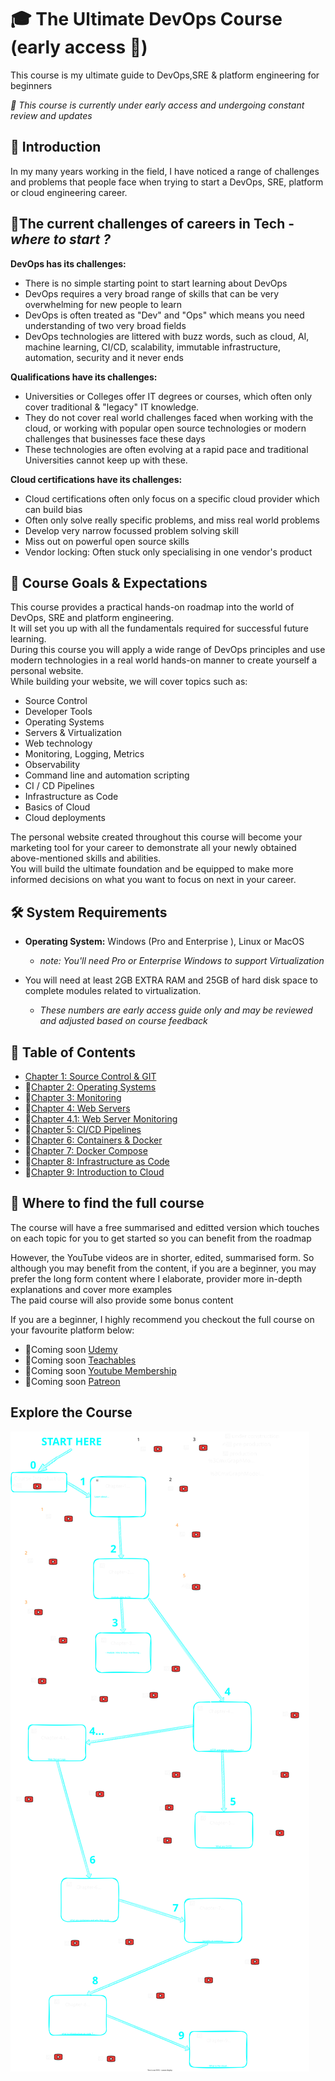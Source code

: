 # 🎓 The Ultimate DevOps Course (early access 🚧)

This course is my ultimate guide to DevOps,SRE & platform engineering for beginners </br>

<i>🚧 This course is currently under early access and undergoing constant review and updates</i>

## 🚀 Introduction

In my many years working in the field, I have noticed a range of challenges and problems that people face when trying to start a DevOps, SRE, platform or cloud engineering career. </br>

## 🔴The current challenges of careers in Tech - <i>where to start ?</i>

 <b>DevOps has its challenges:</b>
* There is no simple starting point to start learning about DevOps
* DevOps requires a very broad range of skills that can be very overwhelming for new people to learn
* DevOps is often treated as "Dev" and "Ops" which means you need understanding of two very broad fields
* DevOps technologies are littered with buzz words, such as cloud, AI, machine learning, CI/CD, scalability, immutable infrastructure, automation, security and it never ends

<b>Qualifications have its challenges:</b>

* Universities or Colleges offer IT degrees or courses, which often only cover traditional & "legacy" IT knowledge.
* They do not cover real world challenges faced when working with the cloud, or working with popular open source technologies or modern challenges that businesses face these days
* These technologies are often evolving at a rapid pace and traditional Universities cannot keep up with these.

<b>Cloud certifications have its challenges:</b>
* Cloud certifications often only focus on a specific cloud provider which can build bias
* Often only solve really specific problems, and miss real world problems
* Develop very narrow focussed problem solving skill
* Miss out on powerful open source skills
* Vendor locking: Often stuck only specialising in one vendor's product

## 🎯 Course Goals & Expectations

This course provides a practical hands-on roadmap into the world of DevOps, SRE and platform engineering. </br> 
It will set you up with all the fundamentals required for successful future learning. </br>
During this course you will apply a wide range of DevOps principles and use modern technologies in a real world hands-on manner to create yourself a personal website. </br> 
While building your website, we will cover topics such as:
* Source Control
* Developer Tools
* Operating Systems
* Servers & Virtualization
* Web technology
* Monitoring, Logging, Metrics
* Observability
* Command line and automation scripting
* CI / CD Pipelines
* Infrastructure as Code
* Basics of Cloud 
* Cloud deployments 

The personal website created throughout this course will become your marketing tool for your career to demonstrate all your newly obtained above-mentioned skills and abilities.</br>
You will build the ultimate foundation and be equipped to make more informed decisions on what you want to focus on next in your career. </br>

## 🛠 System Requirements

* <b>Operating System:</b> Windows (Pro and Enterprise ), Linux or MacOS
  * <i>note: You'll need Pro or Enterprise Windows to support Virtualization</i>

* You will need at least 2GB EXTRA RAM and 25GB of hard disk space to complete modules related to virtualization. </br>
  * <i>These numbers are early access guide only and may be reviewed and adjusted based on course feedback</i>

## 📖 Table of Contents 

* [Chapter 1: Source Control & GIT](./chapters/chapter-1-source-control-git/README.md)
* 🚧[Chapter 2: Operating Systems](./chapters/chapter-2-operating-systems/README.md)
* 🚧[Chapter 3: Monitoring](./chapters/chapter-3-monitoring/README.md)
* 🚧[Chapter 4: Web Servers](./chapters/chapter-4-web-servers/README.md)
* 🚧[Chapter 4.1: Web Server Monitoring](./chapters/chapter-4.1-web-server-monitoring/README.md)
* 🚧[Chapter 5: CI/CD Pipelines](./chapters/chapter-5-ci-cd-pipelines/README.md)
* 🚧[Chapter 6: Containers & Docker](./chapters/chapter-6-docker/README.md)
* 🚧[Chapter 7: Docker Compose ](./chapters/chapter-7-docker-compose/README.md)
* 🚧[Chapter 8: Infrastructure as Code ](./chapters/chapter-8-infra-as-code/README.md)
* 🚧[Chapter 9: Introduction to Cloud ](./chapters/chapter-9-intro-to-cloud/README.md)

## 📖 Where to find the full course

The course will have a free summarised and editted version which touches on each topic for you to get started so you can benefit from the roadmap </br>

However, the YouTube videos are in shorter, edited, summarised form. So although you may benefit from the content, if you are a beginner, you may prefer the long form content where I elaborate, provider more in-depth explanations and cover more examples </br>
The paid course will also provide some bonus content </br>

If you are a beginner, I highly recommend you checkout the full course on your favourite platform below:

* 🚧Coming soon [Udemy ]()
* 🚧Coming soon [Teachables ]()
* 🚧Coming soon [Youtube Membership ]()
* 🚧Coming soon [Patreon ]()

## Explore the Course

![](course-diagram.svg)

